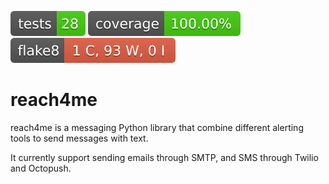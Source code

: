 ![Tests](./docs/badges/tests.svg)
[![Coverage Status](./docs/badges/coverage.svg)](https://ndelepine.github.io/reach4me/coverage_report/)
[![Flake8](./docs/badges/flake8.svg)](https://ndelepine.github.io/reach4me/flake8/)


# reach4me

reach4me is a messaging Python library that combine different alerting tools to send messages with text.

It currently support sending emails through SMTP, and SMS through Twilio and Octopush.
